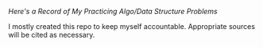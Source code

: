 *Here's a Record of My Practicing Algo/Data Structure Problems*

I mostly created this repo to keep myself accountable. Appropriate sources will be cited as necessary.
